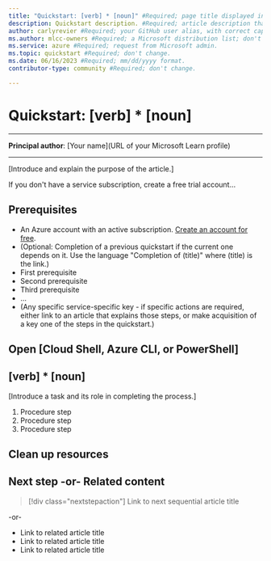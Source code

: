 ```yaml
---
title: "Quickstart: [verb] * [noun]" #Required; page title displayed in search results. Include the word "quickstart". Include the brand.
description: Quickstart description. #Required; article description that is displayed in search results. Include the word "quickstart".
author: carlyrevier #Required; your GitHub user alias, with correct capitalization.
ms.author: mlcc-owners #Required; a Microsoft distribution list; don't change. 
ms.service: azure #Required; request from Microsoft admin.
ms.topic: quickstart #Required; don't change.
ms.date: 06/16/2023 #Required; mm/dd/yyyy format.
contributor-type: community #Required; don't change.

---
```


<!--
Remove all the comments in this template before you sign-off or merge to the 
main branch.

This template provides the basic structure of a Quickstart - General article pattern. This template provides the basic structure of a Quickstart article pattern. Refer to the [style and voice quick start article in the contributor guide](https://learn.microsoft.com/contribute/style-quick-start).

Quickstarts are fundamental day-1 instructions for helping new customers use 
a subscription to quickly try out a specific product/service. The entire activity 
is a short set of steps that provides an initial experience.

You only use quickstarts when you can get the service, technology, or functionality 
into the hands of new customers in less than 10 minutes.

-->

# Quickstart: [verb] * [noun]

<!-- Required: Article headline - H1

Identify the product or service and the feature area
the quickstart covers.

-->

---

**Principal author**: [Your name](URL of your Microsoft Learn profile)

---

[Introduce and explain the purpose of the article.]

<!-- Required: Introductory paragraphs (no heading)

Write a brief introduction that can help the user determine whether the article is relevant for them. Begin with a sentence that says, "In this quickstart, you..."

-->

If you don't have a service subscription, create a free trial account...

<!-- Required: Free account links (no heading)

Because quickstarts are intended to help new customers use a product or service, include a link to a  free trial before the first H2.

-->

## Prerequisites

<!-- Required: Prerequisites - H2

"Prerequisites" must be the first H2 in the article.

List any items that are needed for the quickstart, such as permissions or software.

If the user needs to sign in to a portal to do the quickstart, provide instructions and a link.

If there aren't any prerequisites, in a new paragraph under the "Prerequisites" H2, enter "None" in plain text (not as a bulleted list item).

-->

- An Azure account with an active subscription. [Create an account for free](https://azure.microsoft.com/free/?WT.mc_id=A261C142F).
- (Optional: Completion of a previous quickstart if the current one depends on it. Use the language "Completion of (title)" where (title) is the link.)
- First prerequisite
- Second prerequisite
- Third prerequisite
- ...
- (Any specific service-specific key - if specific actions are required, either link to an article that explains those steps, or make acquisition of a key one of the steps in the quickstart.)

## Open [Cloud Shell, Azure CLI, or PowerShell]

<!-- Optional: Open a demo environment - H2

If you want to refer to using Azure Cloud Shell, the Azure CLI, or Azure PowerShell, place the instructions after the "Prerequisites" section.

Include Cloud Shell only if all commands can run in Cloud Shell.

--->

## [verb] * [noun]

[Introduce a task and its role in completing the process.]

<!-- Required: Tasks to complete in the process - H2

In one or more numbered H2 sections, describe tasks that the user completes in the process the quickstart describes.

-->

1. Procedure step
1. Procedure step
1. Procedure step

<!-- Required: Steps to complete the tasks - H2

Use ordered lists to describe how to complete tasks in the process. Be consistent when you describe how to use a method or tool to complete the task.

Code requires specific formatting. Here are a few useful examples of commonly used code blocks. Make sure to use the interactive functionality when possible.

For the CLI-based or PowerShell-based procedures, don't use bullets or numbering.

Here is an example of a code block for Java:

```java
cluster = Cluster.build(new File("src/site.yaml")).create();
...
client = cluster.connect();
```

Here's a code block for the Azure CLI:

```azurecli-interactive 
az vm create --resource-group myResourceGroup --name myVM 
--image win2016datacenter --admin-username azureuser 
--admin-password myPassword12
```

This is a code block for Azure PowerShell:

```azurepowershell-interactive
New-AzureRmContainerGroup -ResourceGroupName 
myResourceGroup -Name mycontainer 
-Image mcr.microsoft.com/windows/servercore/iis:nanoserver 
-OsType Windows -IpAddressType Public
```
-->

## Clean up resources

<!-- Optional: Steps to clean up resources - H2

Provide steps the user takes to clean up resources that were created to complete the article.

-->

## Next step -or- Related content

> [!div class="nextstepaction"]
> Link to next sequential article title

-or-

- Link to related article title
- Link to related article title
- Link to related article title

<!-- Optional: Next step or Related content - H2

Consider adding one of these H2 sections (not both):

A "Next step" section that uses 1 link in a blue box 
to point to a next, consecutive article in a sequence.

-or- 

If the quickstart is not part of a sequence, use a 
"Related content" section that lists links to 
1 to 3 articles the user might find helpful.

-->

<!--

Remove all comments except the customer intent
before you sign off or merge to the main branch.

-->
